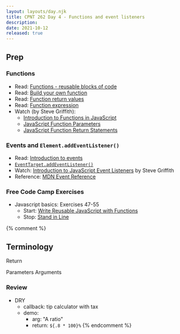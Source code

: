 ```yaml
---
layout: layouts/day.njk
title: CPNT 262 Day 4 - Functions and event listeners
description: 
date: 2021-10-12
released: true
---
```


## Prep
### Functions
- Read: [Functions - reusable blocks of code](https://developer.mozilla.org/en-US/docs/Learn/JavaScript/Building_blocks/Functions)
- Read: [Build your own function](https://developer.mozilla.org/en-US/docs/Learn/JavaScript/Building_blocks/Build_your_own_function)
- Read: [Function return values](https://developer.mozilla.org/en-US/docs/Learn/JavaScript/Building_blocks/Return_values)
- Read: [Function expression](https://developer.mozilla.org/en-US/docs/web/JavaScript/Reference/Operators/function)
- Watch (by Steve Griffith):
    - [Introduction to Functions in JavaScript](https://youtu.be/W6QaDqud66Y)
    - [JavaScript Function Parameters](https://youtu.be/dxbsN6_C5PI)
    - [JavaScript Function Return Statements](https://youtu.be/qed2cjdF-30)
### Events and `Element.addEventListener()`
- Read: [Introduction to events](https://developer.mozilla.org/en-US/docs/Learn/JavaScript/Building_blocks/Events)
- [`EventTarget.addEventListener()`](https://developer.mozilla.org/en-US/docs/Web/API/EventTarget/addEventListener)
- Watch: [Introduction to JavaScript Event Listeners](https://youtu.be/EaRrmOtPYTM) by Steve Griffith
- Reference: [MDN Event Reference](https://developer.mozilla.org/en-US/docs/Web/Events)
### Free Code Camp Exercises
- Javascript basics: Exercises 47-55
    - Start: [Write Reusable JavaScript with Functions](https://www.freecodecamp.org/learn/javascript-algorithms-and-data-structures/basic-javascript/write-reusable-javascript-with-functions)
    - Stop: [Stand in Line](https://www.freecodecamp.org/learn/javascript-algorithms-and-data-structures/basic-javascript/stand-in-line)

{% comment %}
## Terminology
Return

Parameters
Arguments


### Review


- DRY
    - callback: tip calculator with tax
    - demo: 
        - arg: "A ratio"
        - return: `${.8 * 100}%`
{% endcomment %}